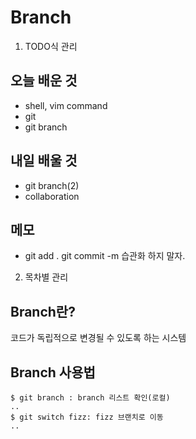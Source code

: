 # Branch

1. TODO식 관리

## 오늘 배운 것

- shell, vim command
- git
- git branch


## 내일 배울 것

- git branch(2)
- collaboration

## 메모

- git add . git commit -m 습관화 하지 말자.


2. 목차별 관리

## Branch란?

코드가 독립적으로 변경될 수 있도록 하는 시스템

## Branch 사용법

```shell
$ git branch : branch 리스트 확인(로컬)
..
$ git switch fizz: fizz 브랜치로 이동
..
```
